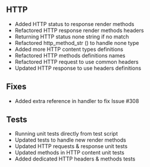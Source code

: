 ## HTTP
- Added HTTP status to response render methods
- Refactored HTTP response render methods headers
- Returning HTTP status none string if no match
- Refactored http_method_str () to handle none type
- Added more HTTP content types definitions
- Refactored HTTP methods definitions names
- Refactored HTTP request to use common headers
- Updated HTTP response to use headers definitions

## Fixes
- Added extra reference in handler to fix Issue #308

## Tests
- Running unit tests directly from test script
- Updated tests to handle new render methods
- Updated HTTP requests & response unit tests
- Updated methods in HTTP content unit tests
- Added dedicated HTTP headers & methods tests